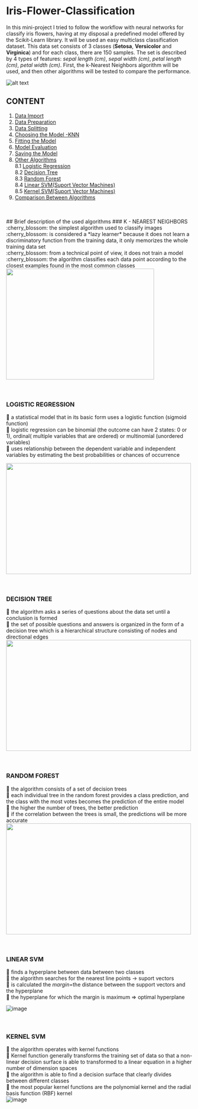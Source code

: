 # Iris-Flower-Classification



In this mini-project I tried to follow the workflow with neural networks for classify iris flowers, having at my disposal a predefined model offered by the Scikit-Learn library. It will be used an easy multiclass classification dataset. This data set consists of 3 classes (**Setosa**,  **Versicolor** and **Virginica**) and for each class, there are 150 samples. The set is described by 4 types of features: *sepal length (cm)*,	*sepal width (cm)*,	*petal length (cm)*,	*petal width (cm)*. First, the k-Nearest Neighbors algorithm will be used, and then other algorithms will be tested to compare the performance.

![alt text](https://miro.medium.com/max/1400/1*uo6VfVH87jRjMZWVdwq3Vw.png)

## CONTENT
  1. [ Data Import](#1) <br>
  2. [ Data Preparation](#2)<br>  
  3. [ Data Splitting](#3)<br>    
  4. [ Choosing the Model -KNN](#4)<br>
  5. [ Fitting the Model](#5)<br>
  6. [ Model Evaluation](#6)<br>
  7. [ Saving the Model ](#7)<br>
  8. [ Other Algorithms](#8)<br>
     8.1 [ Logistic Regression](#8.1)<br>
     8.2 [ Decision Tree](#8.2)<br>
     8.3 [ Random Forest](#8.3)<br>
     8.4 [ Linear SVM(Suport Vector Machines)](#8.4)<br>
     8.5 [ Kernel SVM(Suport Vector Machines)](#8.5)<br>
  9. [ Comparison Between Algorithms](#9)<br>
<br>
<br>
## Brief description of the used algorithms 
### K - NEAREST NEIGHBORS
:cherry_blossom: the simplest algorithm used to classify images <br>
:cherry_blossom: is considered a *lazy learner* because it does not learn a discriminatory function from the training data, it only memorizes the whole training data set <br>
:cherry_blossom: from a technical point of view, it does not train a model <br>
:cherry_blossom: the algorithm classifies each data point according to the closest examples found in the most common classes

<img src="https://www.kdnuggets.com/wp-content/uploads/rapidminer-knn-image1.jpg" width="400" height="300">
<br>
<br>
<br>

### LOGISTIC REGRESSION
:cherry_blossom: a statistical model that in its basic form uses a logistic function (sigmoid function) <br>
:cherry_blossom: logistic regression can be binomial (the outcome can have 2 states: 0 or 1), ordinal( multiple variables that are ordered) or multinomial (unordered variables) <br>
:cherry_blossom: uses relationship between the dependent variable and independent variables by estimating the best probabilities or chances of occurrence <br>

<img src="https://www.equiskill.com/wp-content/uploads/2018/07/WhatsApp-Image-2020-02-11-at-8.30.11-PM.jpeg" width="500" height="300">
<br>
<br>
<br>

### DECISION TREE
:cherry_blossom: the algorithm asks a series of questions about the data set until a conclusion is formed <br>
:cherry_blossom: the set of possible questions and answers is organized in the form of a decision tree which is a hierarchical structure consisting of nodes and directional edges <br>
<img src="https://static.javatpoint.com/tutorial/machine-learning/images/decision-tree-classification-algorithm.png" width="500" height="300">
<br>
<br>
<br>

### RANDOM FOREST
:cherry_blossom: the algorithm consists of a set of decision trees <br>
:cherry_blossom: each individual tree in the random forest provides a class prediction, and the class with the most votes becomes the prediction of the entire model <br>
:cherry_blossom: the higher the number of trees, the better prediction <br>
:cherry_blossom: if the correlation between the trees is small, the predictions will be more accurate  <br>
<img src="https://miro.medium.com/max/1184/0*KhIFjUN6V8p8WqL1.png" width="500" height="300">
<br>
<br>
<br>

### LINEAR SVM
:cherry_blossom: finds a hyperplane between data between two classes <br>
:cherry_blossom: the algorithm searches for the nearest line points -> suport vectors <br>
:cherry_blossom: is calculated the *margin*=the distance between the support vectors and the hyperplane <br>
:cherry_blossom: the hyperplane for which the margin is maximum => optimal hyperplane <br>

![image](https://user-images.githubusercontent.com/81037426/111915824-caee6480-8a80-11eb-9b0c-f416019b1120.png)
<br>
<br>
<br> 

### KERNEL SVM
:cherry_blossom: the algorithm operates with kernel functions <br>
:cherry_blossom: Kernel function generally transforms the training set of data so that a non-linear decision surface is able to transformed to a linear equation in a higher number of dimension spaces <br>
:cherry_blossom: the algorithm is able to find a decision surface that clearly divides between different classes <br>
:cherry_blossom: the most popular kernel functions are the polynomial kernel and the radial basis function (RBF) kernel <br>
![image](https://miro.medium.com/max/3600/1*mCwnu5kXot6buL7jeIafqQ.png)


